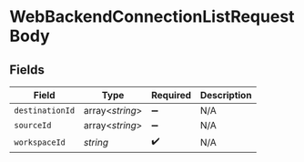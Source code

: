 # WebBackendConnectionListRequestBody


## Fields

| Field              | Type               | Required           | Description        |
| ------------------ | ------------------ | ------------------ | ------------------ |
| `destinationId`    | array<*string*>    | :heavy_minus_sign: | N/A                |
| `sourceId`         | array<*string*>    | :heavy_minus_sign: | N/A                |
| `workspaceId`      | *string*           | :heavy_check_mark: | N/A                |